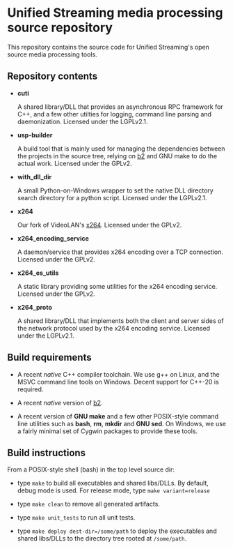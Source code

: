 # Unified Streaming media processing source repository

This repository contains the source code for Unified Streaming's open source
media processing tools.

## Repository contents

* **cuti**

  A shared library/DLL that provides an asynchronous RPC framework for
  C++, and a few other utilties for logging, command line parsing and
  daemonization. Licensed under the LGPLv2.1.

* **usp-builder**

  A build tool that is mainly used for managing the dependencies
  between the projects in the source tree, relying on
  [b2](https://www.bfgroup.xyz/b2/) and GNU make to do the actual
  work. Licensed under the GPLv2.

* **with_dll_dir**

  A small Python-on-Windows wrapper to set the native DLL directory
  search directory for a python script. Licensed under the LGPLv2.1.

* **x264**

  Our fork of VideoLAN's
  [x264](https://www.videolan.org/developers/x264.html). Licensed
  under the GPLv2.

* **x264_encoding_service**

  A daemon/service that provides x264 encoding over a TCP
  connection. Licensed under the GPLv2.

* **x264_es_utils**

  A static library providing some utilities for the x264 encoding
  service. Licensed under the GPLv2.

* **x264_proto**

  A shared library/DLL that implements both the client and server
  sides of the network protocol used by the x264 encoding
  service. Licensed under the LGPLv2.1.

## Build requirements

* A recent *native* C++ compiler toolchain. We use g++ on Linux, and
  the MSVC command line tools on Windows. Decent support for C++-20
  is required.

* A recent *native* version of [b2](https://www.bfgroup.xyz/b2/).

* A recent version of **GNU make** and a few other POSIX-style command
  line utilities such as **bash**, **rm**, **mkdir** and **GNU sed**. On
  Windows, we use a fairly minimal set of Cygwin packages to provide
  these tools.

## Build instructions

From a POSIX-style shell (bash) in the top level source dir:

* type `make` to build all executables and shared libs/DLLs. By
  default, debug mode is used. For release mode, type `make
  variant=release`

* type `make clean` to remove all generated artifacts.

* type `make unit_tests` to run all unit tests.

* type `make deploy dest-dir=/some/path` to deploy the executables
  and shared libs/DLLs to the directory tree rooted at `/some/path`.





